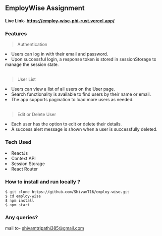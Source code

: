 ## EmployWise Assignment

#### Live Link- https://employ-wise-phi-rust.vercel.app/

### Features

> Authentication
<li> Users can log in with their email and password.
<li> Upon successful login, a response token is stored in sessionStorage to manage the session state.
<br></br>

> User List
<li> Users can view a list of all users on the User page.
<li> Search functionality is available to find users by their name or email.
<li> The app supports pagination to load more users as needed.
<br></br>

> Edit or Delete User
<li> Each user has the option to edit or delete their details.
<li> A success alert message is shown when a user is successfully deleted.

### Tech Used

<li> ReactJs
<li> Context API
<li> Session Storage
<li> React Router

### How to install and run locally ?

```
$ git clone https://github.com/ShivamT16/employ-wise.git
$ cd employ-wise
$ npm install
$ npm start
```
### Any queries?
mail to- shivamtripathi385@gmail.com